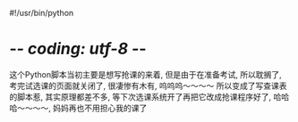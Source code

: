 #!/usr/bin/python 
# -*- coding: utf-8 -*-

这个Python脚本当初主要是想写抢课的来着, 但是由于在准备考试, 所以耽搁了, 考完试选课的页面就关闭了, 很凄惨有木有, 呜呜呜～～～～
所以变成了写查课表的脚本惹, 其实原理都差不多, 等下次选课系统开了再把它改成抢课程序好了, 哈哈哈～～～～, 妈妈再也不用担心我的课了
